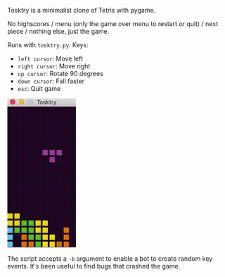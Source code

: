 Tosktry is a minimalist clone of Tetris with pygame.

No highscores / menu (only the game over menu to restart or quit) / next piece / nothing else, just the game.

Runs with `tosktry.py`. Keys:

* `left cursor`: Move left
* `right cursor`: Move right
* `up cursor`: Rotate 90 degrees
* `down cursor`: Fall faster
* `esc`: Quit game

![](demo.gif)


The script accepts a `-b` argument to enable a bot to create random key events. It's been useful to find bugs that crashed the game.
